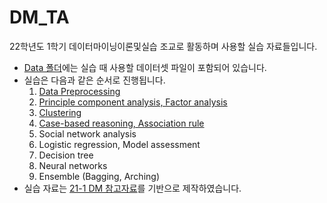 # DM_TA
22학년도 1학기 데이터마이닝이론및실습 조교로 활동하며 사용할 실습 자료들입니다.

- [Data 폴더](https://github.com/jej0312/DM_TA/tree/main/data)에는 실습 때 사용할 데이터셋 파일이 포함되어 있습니다.
- 실습은 다음과 같은 순서로 진행됩니다.
  1. [Data Preprocessing](https://github.com/jej0312/DM_TA/blob/main/1_Data_preprocessing.ipynb)
  2. [Principle component analysis, Factor analysis](https://github.com/jej0312/DM_TA/blob/main/2_PCA_FA.ipynb)
  3. [Clustering](https://github.com/jej0312/DM_TA/blob/main/3_Clustering.ipynb)
  4. [Case-based reasoning, Association rule](https://github.com/jej0312/DM_TA/blob/main/4_CBR(knn)_AR.ipynb)
  5. Social network analysis
  6. Logistic regression, Model assessment
  7. Decision tree
  8. Neural networks
  9. Ensemble (Bagging, Arching)
- 실습 자료는 [21-1 DM 참고자료](https://github.com/HyunwooWoo/DataMining)를 기반으로 제작하였습니다.
